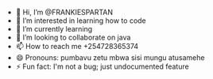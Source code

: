 - 👋 Hi, I’m @FRANKIESPARTAN
- 👀 I’m interested in learning how to code
- 🌱 I’m currently learning
- 💞️ I’m looking to collaborate on java
- 📫 How to reach me +254728365374
- 😄 Pronouns: pumbavu zetu mbwa sisi mungu atusamehe
- ⚡ Fun fact: I'm not a bug; just undocumented feature

<!---
FRANKIESPARTAN/FRANKIESPARTAN is a ✨ special ✨ repository because its `README.md` (this file) appears on your GitHub profile.
You can click the Preview link to take a look at your changes.
--->

